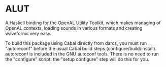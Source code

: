 ALUT
====

A Haskell binding for the OpenAL Utility Toolkit, which makes managing of OpenAL contexts, loading sounds in various formats and creating waveforms very easy.

To build this package using Cabal directly from darcs, you must run
"autoreconf" before the usual Cabal build steps (configure/build/install).
autoreconf is included in the GNU autoconf tools.  There is no need to run
the "configure" script: the "setup configure" step will do this for you.
